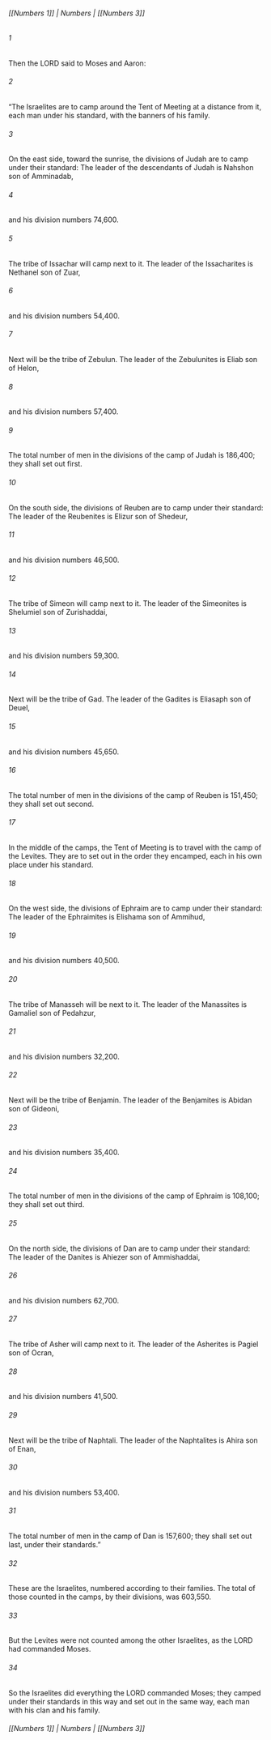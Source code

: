 ###### [[Numbers 1]] | Numbers | [[Numbers 3]]

###### 1
Then the LORD said to Moses and Aaron:
###### 2
“The Israelites are to camp around the Tent of Meeting at a distance from it, each man under his standard, with the banners of his family.
###### 3
On the east side, toward the sunrise, the divisions of Judah are to camp under their standard: The leader of the descendants of Judah is Nahshon son of Amminadab,
###### 4
and his division numbers 74,600.
###### 5
The tribe of Issachar will camp next to it. The leader of the Issacharites is Nethanel son of Zuar,
###### 6
and his division numbers 54,400.
###### 7
Next will be the tribe of Zebulun. The leader of the Zebulunites is Eliab son of Helon,
###### 8
and his division numbers 57,400.
###### 9
The total number of men in the divisions of the camp of Judah is 186,400; they shall set out first.
###### 10
On the south side, the divisions of Reuben are to camp under their standard: The leader of the Reubenites is Elizur son of Shedeur,
###### 11
and his division numbers 46,500.
###### 12
The tribe of Simeon will camp next to it. The leader of the Simeonites is Shelumiel son of Zurishaddai,
###### 13
and his division numbers 59,300.
###### 14
Next will be the tribe of Gad. The leader of the Gadites is Eliasaph son of Deuel,
###### 15
and his division numbers 45,650.
###### 16
The total number of men in the divisions of the camp of Reuben is 151,450; they shall set out second.
###### 17
In the middle of the camps, the Tent of Meeting is to travel with the camp of the Levites. They are to set out in the order they encamped, each in his own place under his standard.
###### 18
On the west side, the divisions of Ephraim are to camp under their standard: The leader of the Ephraimites is Elishama son of Ammihud,
###### 19
and his division numbers 40,500.
###### 20
The tribe of Manasseh will be next to it. The leader of the Manassites is Gamaliel son of Pedahzur,
###### 21
and his division numbers 32,200.
###### 22
Next will be the tribe of Benjamin. The leader of the Benjamites is Abidan son of Gideoni,
###### 23
and his division numbers 35,400.
###### 24
The total number of men in the divisions of the camp of Ephraim is 108,100; they shall set out third.
###### 25
On the north side, the divisions of Dan are to camp under their standard: The leader of the Danites is Ahiezer son of Ammishaddai,
###### 26
and his division numbers 62,700.
###### 27
The tribe of Asher will camp next to it. The leader of the Asherites is Pagiel son of Ocran,
###### 28
and his division numbers 41,500.
###### 29
Next will be the tribe of Naphtali. The leader of the Naphtalites is Ahira son of Enan,
###### 30
and his division numbers 53,400.
###### 31
The total number of men in the camp of Dan is 157,600; they shall set out last, under their standards.”
###### 32
These are the Israelites, numbered according to their families. The total of those counted in the camps, by their divisions, was 603,550.
###### 33
But the Levites were not counted among the other Israelites, as the LORD had commanded Moses.
###### 34
So the Israelites did everything the LORD commanded Moses; they camped under their standards in this way and set out in the same way, each man with his clan and his family.

###### [[Numbers 1]] | Numbers | [[Numbers 3]]

